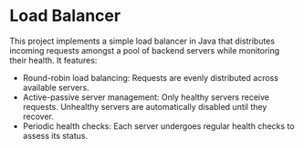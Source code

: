 # Load Balancer

This project implements a simple load balancer in Java that distributes incoming requests amongst a pool of backend servers while monitoring their health. It features:

- Round-robin load balancing: Requests are evenly distributed across available servers.
- Active-passive server management: Only healthy servers receive requests. Unhealthy servers are automatically disabled until they recover.
- Periodic health checks: Each server undergoes regular health checks to assess its status.